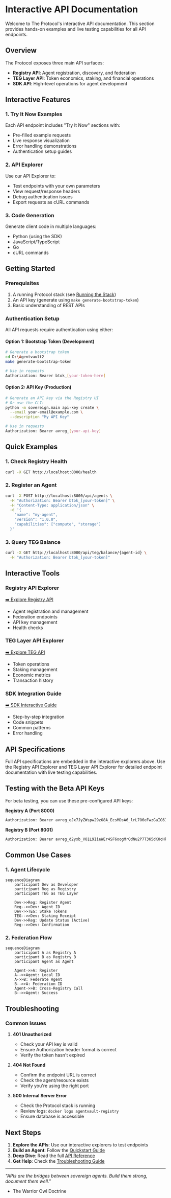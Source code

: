 # Interactive API Documentation

Welcome to The Protocol's interactive API documentation. This section provides hands-on examples and live testing capabilities for all API endpoints.

## Overview

The Protocol exposes three main API surfaces:
- **Registry API**: Agent registration, discovery, and federation
- **TEG Layer API**: Token economics, staking, and financial operations  
- **SDK API**: High-level operations for agent development

## Interactive Features

### 1. Try It Now Examples
Each API endpoint includes "Try It Now" sections with:
- Pre-filled example requests
- Live response visualization
- Error handling demonstrations
- Authentication setup guides

### 2. API Explorer
Use our API Explorer to:
- Test endpoints with your own parameters
- View request/response headers
- Debug authentication issues
- Export requests as cURL commands

### 3. Code Generation
Generate client code in multiple languages:
- Python (using the SDK)
- JavaScript/TypeScript
- Go
- cURL commands

## Getting Started

### Prerequisites
1. A running Protocol stack (see [Running the Stack](../../getting-started/running-the-stack.md))
2. An API key (generate using `make generate-bootstrap-token`)
3. Basic understanding of REST APIs

### Authentication Setup

All API requests require authentication using either:

#### Option 1: Bootstrap Token (Development)
```bash
# Generate a bootstrap token
cd D:\Agentvault2
make generate-bootstrap-token

# Use in requests
Authorization: Bearer btok_[your-token-here]
```

#### Option 2: API Key (Production)
```bash
# Generate an API key via the Registry UI
# Or use the CLI:
python -m sovereign.main api-key create \
  --email your-email@example.com \
  --description "My API Key"

# Use in requests  
Authorization: Bearer avreg_[your-api-key]
```

## Quick Examples

### 1. Check Registry Health
```bash
curl -X GET http://localhost:8000/health
```

### 2. Register an Agent
```bash
curl -X POST http://localhost:8000/api/agents \
  -H "Authorization: Bearer btok_[your-token]" \
  -H "Content-Type: application/json" \
  -d '{
    "name": "my-agent",
    "version": "1.0.0",
    "capabilities": ["compute", "storage"]
  }'
```

### 3. Query TEG Balance
```bash
curl -X GET http://localhost:8000/api/teg/balance/{agent-id} \
  -H "Authorization: Bearer btok_[your-token]"
```

## Interactive Tools

### Registry API Explorer
[➡️ Explore Registry API](registry-api-explorer.html)
- Agent registration and management
- Federation endpoints
- API key management
- Health checks

### TEG Layer API Explorer  
[➡️ Explore TEG API](teg-api-explorer.html)
- Token operations
- Staking management
- Economic metrics
- Transaction history

### SDK Integration Guide
[➡️ SDK Interactive Guide](sdk-integration-guide.html)
- Step-by-step integration
- Code snippets
- Common patterns
- Error handling

## API Specifications

Full API specifications are embedded in the interactive explorers above. Use the Registry API Explorer and TEG Layer API Explorer for detailed endpoint documentation with live testing capabilities.

## Testing with the Beta API Keys

For beta testing, you can use these pre-configured API keys:

**Registry A (Port 8000)**
```bash
Authorization: Bearer avreg_eJx7JyZWspw29zO8A_EcsMDsA6_lrL7O6eFwzGaIG6I
```

**Registry B (Port 8001)**  
```bash
Authorization: Bearer avreg_d2yxb_VO1L9IieWEr4SF6oogMrOdNu2P7T3K5dKOcHk
```

## Common Use Cases

### 1. Agent Lifecycle
```mermaid
sequenceDiagram
    participant Dev as Developer
    participant Reg as Registry
    participant TEG as TEG Layer
    
    Dev->>Reg: Register Agent
    Reg-->>Dev: Agent ID
    Dev->>TEG: Stake Tokens
    TEG-->>Dev: Staking Receipt
    Dev->>Reg: Update Status (Active)
    Reg-->>Dev: Confirmation
```

### 2. Federation Flow
```mermaid
sequenceDiagram
    participant A as Registry A
    participant B as Registry B
    participant Agent as Agent
    
    Agent->>A: Register
    A-->>Agent: Local ID
    A->>B: Federate Agent
    B-->>A: Federation ID
    Agent->>B: Cross-Registry Call
    B-->>Agent: Success
```

## Troubleshooting

### Common Issues

1. **401 Unauthorized**
   - Check your API key is valid
   - Ensure Authorization header format is correct
   - Verify the token hasn't expired

2. **404 Not Found**
   - Confirm the endpoint URL is correct
   - Check the agent/resource exists
   - Verify you're using the right port

3. **500 Internal Server Error**
   - Check the Protocol stack is running
   - Review logs: `docker logs agentvault-registry`
   - Ensure database is accessible

## Next Steps

1. **Explore the APIs**: Use our interactive explorers to test endpoints
2. **Build an Agent**: Follow the [Quickstart Guide](../../getting-started/quickstart.md)
3. **Deep Dive**: Read the full [API Reference](../index.md)
4. **Get Help**: Check the [Troubleshooting Guide](../../troubleshooting/common-issues.md)

---

*"APIs are the bridges between sovereign agents. Build them strong, document them well."*
- The Warrior Owl Doctrine
